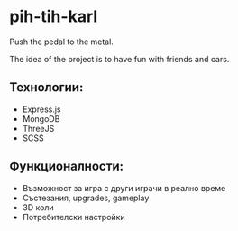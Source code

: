 # pih-tih-karl
Push the pedal to the metal.

The idea of the project is to have fun with friends and cars.

## Технологии:
- Express.js
- MongoDB 
- ThreeJS
- SCSS

## Функционалности:
- Възможност за игра с други играчи в реално време
- Състезания, upgrades, gameplay
- 3D коли
- Потребителски настройки
